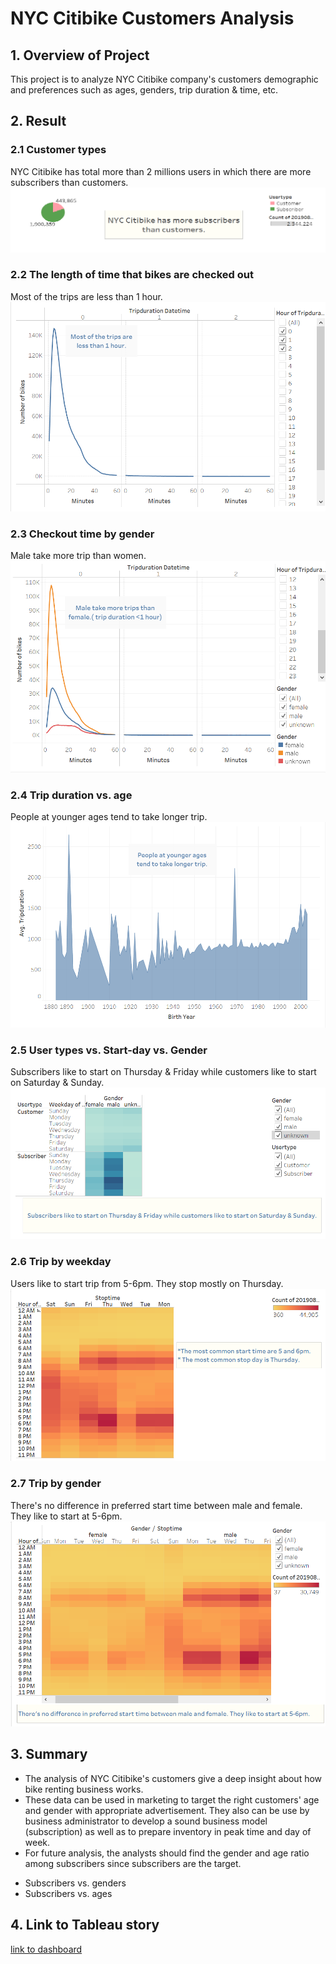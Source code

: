 # NYC Citibike Customers Analysis

## 1. Overview of Project
This project is to analyze NYC Citibike company's customers demographic and preferences such as ages, genders, trip duration & time, etc. 
 
## 2. Result

### 2.1 Customer types
NYC Citibike has total more than 2 millions users in which there are more subscribers than customers.
![alt text](https://github.com/giseledoan/bikesharing/blob/main/images/customer_types.png)


### 2.2 The length of time that bikes are checked out
Most of the trips are less than 1 hour.
![alt text](https://github.com/giseledoan/bikesharing/blob/main/images/checkout_time_bike.png)

### 2.3 Checkout time by gender
Male take more trip than women.
![alt text](https://github.com/giseledoan/bikesharing/blob/main/images/checkout_time_gender.png)

### 2.4 Trip duration vs. age
People at younger ages tend to take longer trip.
![alt text](https://github.com/giseledoan/bikesharing/blob/main/images/duration_age.png)

### 2.5 User types vs. Start-day vs. Gender
Subscribers like to start on Thursday & Friday while customers like to start on Saturday & Sunday.
![alt text](https://github.com/giseledoan/bikesharing/blob/main/images/type_start_gender.png)

### 2.6 Trip by weekday
Users like to start trip from 5-6pm. They stop mostly on Thursday.
![alt text](https://github.com/giseledoan/bikesharing/blob/main/images/trip_weekday.png)

### 2.7 Trip by gender
There's no difference in preferred start time between male and female. They like to start at 5-6pm.
![alt text](https://github.com/giseledoan/bikesharing/blob/main/images/trip_gender.png)

## 3. Summary
- The analysis of NYC Citibike's customers give a deep insight about how bike renting business works. 
- These data can be used in marketing to target the right customers' age and gender with appropriate advertisement. They also can be use by business administrator to develop a sound business model (subscription) as well as to prepare inventory in peak time and day of week.
- For future analysis, the analysts should find the gender and age ratio among subscribers since subscribers are the target.
 + Subscribers vs. genders
 + Subscribers vs. ages

## 4. Link to Tableau story
[link to dashboard](https://public.tableau.com/views/NYCCitibikeCustomersAnalysis2021/Story1?:language=en-US&publish=yes&:display_count=n&:origin=viz_share_link)